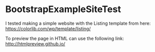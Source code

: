 # BootstrapExampleSiteTest

I tested making a simple website with the Listing template from here:
https://colorlib.com/wp/template/listing/

To preview the page in HTML can use the following link: http://htmlpreview.github.io/
